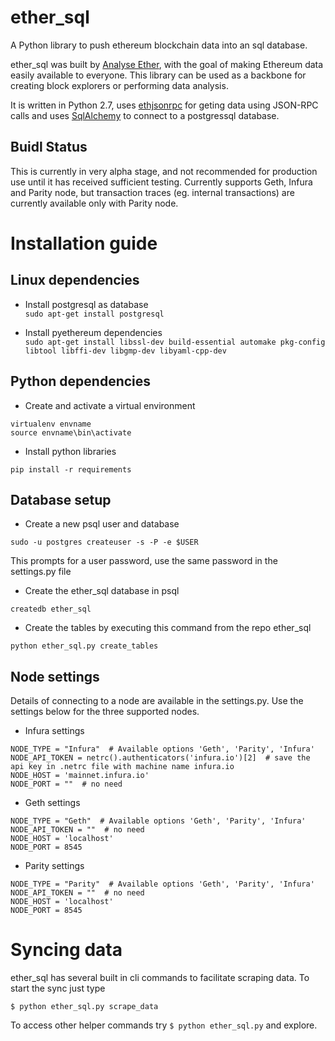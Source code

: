 # ether_sql
A Python library to push ethereum blockchain data into an sql database.

ether_sql was built by [Analyse Ether](https://www.analyseether.com/), with the goal of making Ethereum data easily available to everyone. This library can be used as a backbone for creating block explorers or performing data analysis. 

It is written in Python 2.7, uses [ethjsonrpc](https://github.com/analyseether/ethjsonrpc) for geting data using JSON-RPC calls and uses [SqlAlchemy](http://docs.sqlalchemy.org/en/latest/) to connect to a postgressql database.


## Buidl Status
This is currently in very alpha stage, and not recommended for production use until it has received sufficient testing. 
Currently supports Geth, Infura and Parity node, but transaction traces (eg. internal transactions) are currently available only with Parity node.

# Installation guide

## Linux dependencies

* Install postgresql as database      
`sudo apt-get install postgresql`     

* Install pyethereum dependencies     
`sudo apt-get install libssl-dev build-essential automake pkg-config libtool libffi-dev libgmp-dev libyaml-cpp-dev`


## Python dependencies

* Create and activate a virtual environment

`virtualenv envname`     
`source envname\bin\activate`

* Install python libraries     

`pip install -r requirements`


## Database setup

* Create a new psql user and database

`sudo -u postgres createuser -s -P -e $USER`

This prompts for a user password, use the same password in the settings.py file

* Create the ether_sql database in psql

`createdb ether_sql`

* Create the tables by executing this command from the repo ether_sql  

`python ether_sql.py create_tables`

## Node settings
Details of connecting to a node are available in the settings.py. Use the settings below for the three supported nodes.

* Infura settings
```
NODE_TYPE = "Infura"  # Available options 'Geth', 'Parity', 'Infura'
NODE_API_TOKEN = netrc().authenticators('infura.io')[2]  # save the api key in .netrc file with machine name infura.io
NODE_HOST = 'mainnet.infura.io'
NODE_PORT = ""  # no need
```

* Geth settings
```
NODE_TYPE = "Geth"  # Available options 'Geth', 'Parity', 'Infura'
NODE_API_TOKEN = ""  # no need
NODE_HOST = 'localhost'
NODE_PORT = 8545
```

* Parity settings
```
NODE_TYPE = "Parity"  # Available options 'Geth', 'Parity', 'Infura'
NODE_API_TOKEN = ""  # no need
NODE_HOST = 'localhost'
NODE_PORT = 8545
```

# Syncing data
ether_sql has several built in cli commands to facilitate scraping data. To start the sync just type

`$ python ether_sql.py scrape_data `

To access other helper commands try `$ python ether_sql.py` and explore.

